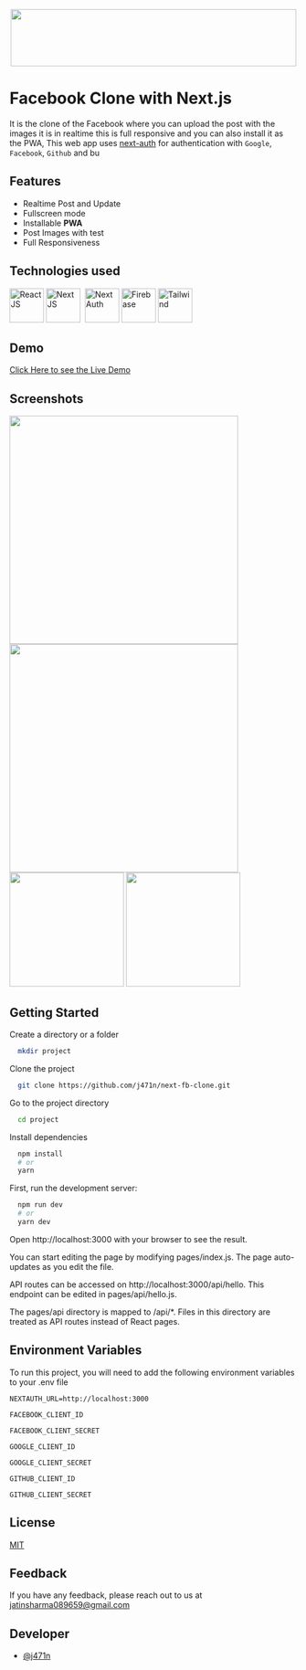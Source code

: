 <p align="center" >
<img height="100" width="500" src="https://upload.wikimedia.org/wikipedia/commons/thumb/8/89/Facebook_Logo_%282019%29.svg/2560px-Facebook_Logo_%282019%29.svg.png" />
</p>

# Facebook Clone with Next.js

It is the clone of the Facebook where you can upload the post with the images it is in realtime this is full responsive and you can also install it as the PWA, This web app uses [next-auth](https://next-auth.js.org/) for authentication with `Google`, `Facebook`, `Github` and bu
## Features

- Realtime Post and Update
- Fullscreen mode
- Installable **PWA**
- Post Images with test  
- Full Responsiveness


  
## Technologies used
<p>  
<img title="React JS" width="60" src="https://cdn4.iconfinder.com/data/icons/logos-3/600/React.js_logo-128.png" />
<img title="Next JS" width="60" src="https://iconape.com/wp-content/files/gm/82643/svg/next-js.svg"  />&nbsp;
<img title="Next Auth" height="60" src="https://next-auth.js.org/img/social-media-card.png" />
<img title="Firebase" width="60" src="https://cdn4.iconfinder.com/data/icons/google-i-o-2016/512/google_firebase-2-512.png"> 
<img title="Tailwind" width="60" src="https://cdn.icon-icons.com/icons2/2699/PNG/512/tailwindcss_logo_icon_167923.png"> 
</p>

## Demo

[Click Here to see the Live Demo](https://next-fb-clone.vercel.app/)

  
## Screenshots

<p>
  <img width="400" src="https://i.imgur.com/ViYfpVp.png" />
  <img width="400" src="https://i.imgur.com/ELrugHJ.png"/>
  <img width="200" src="https://i.imgur.com/ihMhey9.png"/>
  <img width="200" src="https://i.imgur.com/xTuOFYy.png"/>
</p>

## Getting Started

Create a directory or a folder
```bash
  mkdir project
```

Clone the project

```bash
  git clone https://github.com/j471n/next-fb-clone.git
```

Go to the project directory

```bash
  cd project
```

Install dependencies

```bash
  npm install
  # or
  yarn
```

First, run the development server:

```bash
  npm run dev
  # or
  yarn dev
```

Open http://localhost:3000 with your browser to see the result.

You can start editing the page by modifying pages/index.js. The page auto-updates as you edit the file.

API routes can be accessed on http://localhost:3000/api/hello. This endpoint can be edited in pages/api/hello.js.

The pages/api directory is mapped to /api/*. Files in this directory are treated as API routes instead of React pages.  
## Environment Variables

To run this project, you will need to add the following environment variables to your .env file


`NEXTAUTH_URL=http://localhost:3000`

`FACEBOOK_CLIENT_ID`

`FACEBOOK_CLIENT_SECRET`

`GOOGLE_CLIENT_ID`

`GOOGLE_CLIENT_SECRET`

`GITHUB_CLIENT_ID`

`GITHUB_CLIENT_SECRET`

  
## License

[MIT](https://choosealicense.com/licenses/mit/)

  
## Feedback

If you have any feedback, please reach out to us at jatinsharma089659@gmail.com

  
## Developer

- [@j471n](https://github.com/j471n/)

  
